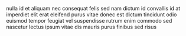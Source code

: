 nulla id et aliquam nec consequat felis sed nam dictum id convallis id at
imperdiet elit erat eleifend purus vitae donec est dictum tincidunt odio
euismod tempor feugiat vel suspendisse rutrum enim commodo sed nascetur lectus
ipsum vitae dis mauris purus finibus sed risus